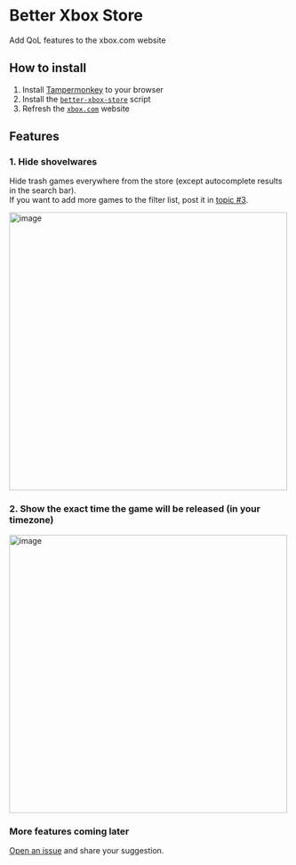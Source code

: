 # Better Xbox Store  
Add QoL features to the xbox.com website

## How to install  
1. Install [Tampermonkey](https://www.tampermonkey.net) to your browser
2. Install the [`better-xbox-store`](https://github.com/redphx/better-xbox-store/releases/latest/download/better-xbox-store.user.js) script
3. Refresh the [`xbox.com`](https://www.xbox.com) website

## Features

### 1. Hide shovelwares

Hide trash games everywhere from the store (except autocomplete results in the search bar).  
If you want to add more games to the filter list, post it in [topic #3](https://github.com/redphx/better-xbox-store/discussions/3).

<img width="500" alt="image" src="https://github.com/user-attachments/assets/2fe2cf7c-7212-4650-810e-e67d7762b1e8" />

### 2. Show the exact time the game will be released (in your timezone)

<img width="500" alt="image" src="https://github.com/user-attachments/assets/d0ada678-e449-4e5a-a7e4-521afcf64007" />

### More features coming later
[Open an issue](https://github.com/redphx/better-xbox-store/issues) and share your suggestion.
